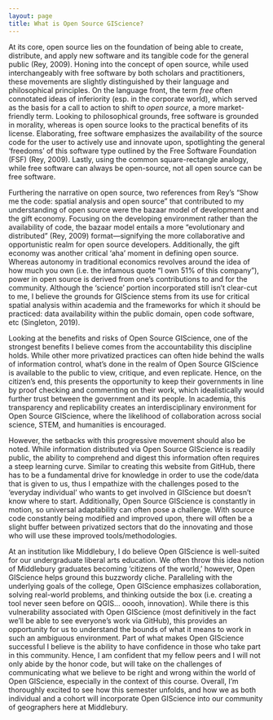 ```yaml
---
layout: page
title: What is Open Source GIScience?
---
```



At its core, open source lies on the foundation of being able to create, distribute, and apply new software and its tangible code for the general public (Rey, 2009). Honing into the concept of open source, while used interchangeably with free software by both scholars and practitioners, these movements are slightly distinguished by their language and philosophical principles. On the language front, the term *free* often connotated ideas of inferiority (esp. in the corporate world), which served as the basis for a call to action to shift to *open source*, a more market-friendly term. Looking to philosophical grounds, free software is grounded in morality, whereas is open source looks to the practical benefits of its license. Elaborating, free software emphasizes the availability of the source code for the user to actively use and innovate upon, spotlighting the general ‘freedoms’ of this software type outlined by the Free Software Foundation (FSF) (Rey, 2009). Lastly, using the common square-rectangle analogy, while free software can always be open-source, not all open source can be free software. 

Furthering the narrative on open source, two references from Rey’s “Show me the code: spatial analysis and open source” that contributed to my understanding of open source were the bazaar model of development and the gift economy. Focusing on the developing environment rather than the availability of code, the bazaar model entails a more “evolutionary and distributed” (Rey, 2009) format—signifying the more collaborative and opportunistic realm for open source developers. Additionally, the gift economy was another critical ‘aha’ moment in defining open source. Whereas autonomy in traditional economics revolves around the idea of how much you own (i.e. the infamous quote “I own 51% of this company”), power in open source is derived from one’s contributions to and for the community. Although the ‘science’ portion incorporated still isn’t clear-cut to me, I believe the grounds for GIScience stems from its use for critical spatial analysis within academia and the frameworks for which it should be practiced: data availability within the public domain, open code software, etc (Singleton, 2019). 

Looking at the benefits and risks of Open Source GIScience, one of the strongest benefits I believe comes from the accountability this discipline holds. While other more privatized practices can often hide behind the walls of information control, what’s done in the realm of Open Source GIScience is available to the public to view, critique, and even replicate. Hence, on the citizen’s end, this presents the opportunity to keep their governments in line by proof checking and commenting on their work, which idealistically would further trust between the government and its people. In academia, this transparency and replicability creates an interdisciplinary environment for Open Source GIScience, where the likelihood of collaboration across social science, STEM, and humanities is encouraged.

However, the setbacks with this progressive movement should also be noted. While information distributed via Open Source GIScience is readily public, the ability to comprehend and digest this information often requires a steep learning curve. Similar to creating this website from GitHub, there has to be a fundamental drive for knowledge in order to use the code/data that is given to us, thus I empathize with the challenges posed to the ‘everyday individual’ who wants to get involved in GIScience but doesn’t know where to start. Additionally, Open Source GIScience is constantly in motion, so universal adaptability can often pose a challenge. With source code constantly being modified and improved upon, there will often be a slight buffer between privatized sectors that do the innovating and those who will use these improved tools/methodologies.

At an institution like Middlebury, I do believe Open GIScience is well-suited for our undergraduate liberal arts education. We often throw this idea notion of Middlebury graduates becoming ‘citizens of the world,’ however, Open GIScience helps ground this buzzwordy cliche. Paralleling with the underlying goals of the college, Open GIScience emphasizes collaboration, solving real-world problems, and thinking outside the box (i.e. creating a tool never seen before on QGIS… ooooh, innovation). While there is this vulnerability associated with Open GIScience (most definitively in the fact we’ll be able to see everyone’s work via GitHub), this provides an opportunity for us to understand the bounds of what it means to work in such an ambiguous environment. Part of what makes Open GIScience successful I believe is the ability to have confidence in those who take part in this community. Hence, I am confident that my fellow peers and I will not only abide by the honor code, but will take on the challenges of communicating what we believe to be right and wrong within the world of Open GIScience, especially in the context of this course. Overall, I’m thoroughly excited to see how this semester unfolds, and how we as both individual and a cohort will incorporate Open GIScience into our community of geographers here at Middlebury.
